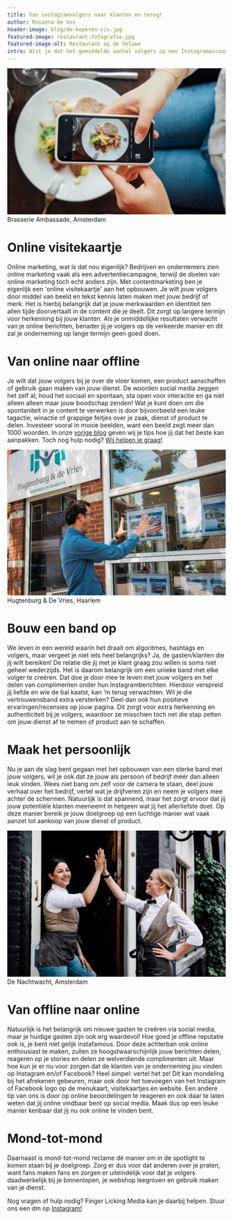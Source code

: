 ```yaml
---
title: Van instagramvolgers naar klanten en terug! 
author: Rosanna de Vos
header-image: blog/de-koperen-vis.jpg
featured-image: restaurant-fotografie.jpg
featured-image-alt: Restaurant op de Veluwe
intro: Wist je dat het gemiddelde aantal volgers op een Instagramaccount tussen de 125 en 160 volgers ligt? En hoe leuk zou het zijn als je deze volgers als klant hebt? Je restaurant zit vol gasten, je producten vliegen over de ‘figuurlijke’ toonbank en jouw aangeboden diensten worden veelvuldig gebruikt…? Dit klinkt natuurlijk voor elke ondernemer als muziek in de oren. Maar the road to succes kent meerdere wegen. Bij Finger Licking Media weten wij precies wat jouw socialmediakanalen nodig hebben voor dat stukje flair om je volgers over de streep te trekken. In deze blog geven we jou een tipje van de sluier.  
---
```


![Gast maakt foto van gerecht](/assets/images/blog/socialbeheer-brasserie-ambassade.jpg)
Brasserie Ambassade, Amsterdam

# Online visitekaartje
Online marketing, wat is dat nou eigenlijk? Bedrijven en ondernemers zien online marketing vaak als een advertentiecampagne, terwijl de doelen van online marketing toch echt anders zijn. Met contentmarketing ben je eigenlijk een 'online visitekaartje' aan het opbouwen. Je wilt jouw volgers door middel van beeld en tekst kennis laten maken met jouw bedrijf of merk. Het is hierbij belangrijk dat je jouw merkwaarden en identiteit ten allen tijde doorvertaalt in de content die je deelt. Dit zorgt op langere termijn voor herkenning bij jouw klanten. Als je onmiddellijke resultaten verwacht van je online berichten, benader jij je volgers op de verkeerde manier en dit zal je onderneming op lange termijn geen goed doen. 

# Van online naar offline
Je wilt dat jouw volgers bij je over de vloer komen, een product aanschaffen of gebruik gaan maken van jouw dienst. De woorden social media zeggen het zelf al; houd het sociaal en spontaan, sta open voor interactie en ga niet alleen alleen maar jouw boodschap zenden! Wat je kunt doen om die spontaniteit in je content te verwerken is door bijvoorbeeld een leuke tagactie, winactie of grappige feitjes over je zaak, dienst of product te delen. Investeer vooral in mooie beelden, want een beeld zegt meer dan 1000 woorden. In onze [vorige blog](https://fingerlicking.media/blog/laat-je-gasten-watertanden-met-jouw-fotos) geven wij je tips hoe jij dat het beste kan aanpakken. Toch nog hulp nodig? [Wij helpen je graag!](https://fingerlicking.media/contact) 

![makelaar in haarlem voor kantoor](/assets/images/blog/makelaar-haarlem.jpg)
Hugtenburg & De Vries, Haarlem

# Bouw een band op 
We leven in een wereld waarin het draait om algoritmes, hashtags en volgers, maar vergeet je niet iets heel belangrijks? Ja, de gasten/klanten die jij wilt bereiken! De relatie die jij met je klant graag zou willen is soms niet geheel wederzijds. Het is daarom belangrijk om een unieke band met elke volger te creëren. Dat doe je door mee te leven met jouw volgers en het delen van complimenten onder hun Instagramberichten. Hierdoor verspreid jij liefde en wie de bal kaatst, kan ‘m terug verwachten. Wil je die vertrouwensband extra versterken? Deel dan ook hun positieve ervaringen/recensies op jouw pagina. Dit zorgt voor extra herkenning en authenticiteit bij je volgers, waardoor ze misschien tóch net die stap zetten om jouw dienst af te nemen of product aan te schaffen.

# Maak het persoonlijk
Nu je aan de slag bent gegaan met het opbouwen van een sterke band met jouw volgers, wil je ook dat ze jouw als persoon of bedrijf méér dan alleen leuk vinden. Wees niet bang om zelf voor de camera te staan, deel jouw verhaal over het bedrijf, vertel wat je drijfveren zijn en neem je volgers mee achter de schermen. Natuurlijk is dat spannend, maar het zorgt ervoor dat jij jouw potentiële klanten meeneemt in hetgeen wat jij het allerliefste doet. Op deze manier bereik je jouw doelgroep op een luchtige manier wat vaak aanzet tot aankoop van jouw dienst of product.

![high five personeel restaurant](/assets/images/blog/de-nachtwacht.jpg)
De Nachtwacht, Amsterdam 

# Van offline naar online
Natuurlijk is het belangrijk om nieuwe gasten te creëren via social media, maar je huidige gasten zijn ook erg waardevol! Hoe goed je offline reputatie ook is, je bent niet gelijk instafamous. Door deze achterban ook online enthousiast te maken, zullen ze hoogstwaarschijnlijk jouw berichten delen, reageren op je stories en delen ze welverdiende complimenten uit. Maar hoe kun je er nu voor zorgen dat de klanten van je onderneming jou vinden op Instagram en/of Facebook? Heel simpel: vertel het ze! Dit kan mondeling bij het afrekenen gebeuren, maar ook door het toevoegen van het Instagram of Facebook logo op de menukaart, visitekaartjes en website. Een andere tip van ons is door op online beoordelingen te reageren en ook daar te laten weten dat jij online vindbaar bent op social media. Maak dus op een leuke manier kenbaar dat jij nu ook online te vinden bent.  

# Mond-tot-mond
Daarnaast is mond-tot-mond reclame dé manier om in de spotlight te komen staan bij je doelgroep. Zorg er dus voor dat anderen over je praten, want fans maken fans en zorgen er uiteindelijk voor dat je volgers daadwerkelijk bij je binnenlopen, je webshop leegroven en gebruik maken van je dienst.

Nog vragen of hulp nodig? Finger Licking Media kan je daarbij helpen. Stuur ons een dm op [Instagram!](https://www.instagram.com/fingerlicking.media/) 
